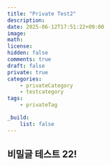```yaml
---
title: "Private Test2"
description: 
date: 2025-06-12T17:51:22+09:00
image: 
math: 
license: 
hidden: false
comments: true
draft: false
private: true
categories:
    - privateCategory
    - testcategory
tags:
    - privateTag

_build:
    list: false
---
```


## 비밀글 테스트 22!
